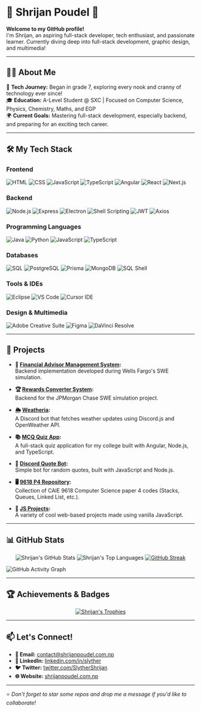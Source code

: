 # 🌟 Shrijan Poudel 🌟

**Welcome to my GitHub profile!**  
I'm Shrijan, an aspiring full-stack developer, tech enthusiast, and passionate learner. Currently diving deep into full-stack development, graphic design, and multimedia!

---

## 👨‍💻 About Me

🚀 **Tech Journey:** Began in grade 7, exploring every nook and cranny of technology ever since!  
🎓 **Education:** A-Level Student @ SXC | Focused on Computer Science, Physics, Chemistry, Maths, and EGP  
🌍 **Current Goals:** Mastering full-stack development, especially backend, and preparing for an exciting tech career.

---

## 🛠️ My Tech Stack

### Frontend
![HTML](https://img.shields.io/badge/-HTML-E34F26?style=for-the-badge&logo=html5&logoColor=white) 
![CSS](https://img.shields.io/badge/-CSS-1572B6?style=for-the-badge&logo=css3&logoColor=white) 
![JavaScript](https://img.shields.io/badge/-JavaScript-F7DF1E?style=for-the-badge&logo=javascript&logoColor=black) 
![TypeScript](https://img.shields.io/badge/-TypeScript-3178C6?style=for-the-badge&logo=typescript&logoColor=white) 
![Angular](https://img.shields.io/badge/-Angular-DD0031?style=for-the-badge&logo=angular&logoColor=white) 
![React](https://img.shields.io/badge/-React-61DAFB?style=for-the-badge&logo=react&logoColor=black) 
![Next.js](https://img.shields.io/badge/-Next.js-000000?style=for-the-badge&logo=next.js&logoColor=white)

### Backend
![Node.js](https://img.shields.io/badge/-Node.js-339933?style=for-the-badge&logo=node.js&logoColor=white) 
![Express](https://img.shields.io/badge/-Express-000000?style=for-the-badge&logo=express&logoColor=white) 
![Electron](https://img.shields.io/badge/-Electron-2C2E3B?style=for-the-badge&logo=electron&logoColor=white) 
![Shell Scripting](https://img.shields.io/badge/-Shell_Scripting-4EAA25?style=for-the-badge&logo=gnu-bash&logoColor=white) 
![JWT](https://img.shields.io/badge/-JWT-000000?style=for-the-badge&logo=jsonwebtokens&logoColor=white) 
![Axios](https://img.shields.io/badge/-Axios-5A29E4?style=for-the-badge&logo=axios&logoColor=white)

### Programming Languages
![Java](https://img.shields.io/badge/-Java-007396?style=for-the-badge&logo=java&logoColor=white) 
![Python](https://img.shields.io/badge/-Python-3776AB?style=for-the-badge&logo=python&logoColor=white) 
![JavaScript](https://img.shields.io/badge/-JavaScript-F7DF1E?style=for-the-badge&logo=javascript&logoColor=black) 
![TypeScript](https://img.shields.io/badge/-TypeScript-3178C6?style=for-the-badge&logo=typescript&logoColor=white) 

### Databases
![SQL](https://img.shields.io/badge/-SQL-4479A1?style=for-the-badge&logo=mysql&logoColor=white) 
![PostgreSQL](https://img.shields.io/badge/-PostgreSQL-4169E1?style=for-the-badge&logo=postgresql&logoColor=white) 
![Prisma](https://img.shields.io/badge/-Prisma-2D3748?style=for-the-badge&logo=prisma&logoColor=white) 
![MongoDB](https://img.shields.io/badge/-MongoDB-47A248?style=for-the-badge&logo=mongodb&logoColor=white) 
![SQL Shell](https://img.shields.io/badge/-SQL_Shell-336791?style=for-the-badge&logo=postgresql&logoColor=white)

### Tools & IDEs
![Eclipse](https://img.shields.io/badge/-Eclipse-2C2255?style=for-the-badge&logo=eclipse&logoColor=white) 
![VS Code](https://img.shields.io/badge/-VS%20Code-007ACC?style=for-the-badge&logo=visual-studio-code&logoColor=white) 
![Cursor IDE](https://img.shields.io/badge/-Cursor_IDE-007ACC?style=for-the-badge&logo=visual-studio-code&logoColor=white)

### Design & Multimedia
![Adobe Creative Suite](https://img.shields.io/badge/-Adobe%20Creative%20Suite-FF0000?style=for-the-badge&logo=adobe&logoColor=white) 
![Figma](https://img.shields.io/badge/-Figma-F24E1E?style=for-the-badge&logo=figma&logoColor=white) 
![DaVinci Resolve](https://img.shields.io/badge/-DaVinci%20Resolve-1DA1F2?style=for-the-badge&logo=davinci-resolve&logoColor=white)

---

## 🚀 Projects

- **💸 [Financial Advisor Management System](https://github.com/SlytherSavior/Financial-Advisor-Management-System):**  
  Backend implementation developed during Wells Fargo's SWE simulation.
  
- **🏆 [Rewards Converter System](https://github.com/SlytherSavior/RewardsConverter-System):**  
  Backend for the JPMorgan Chase SWE simulation project.

- **🌦️ [Weatheria](https://github.com/SlytherSavior/Weatheria-):**  
  A Discord bot that fetches weather updates using Discord.js and OpenWeather API.

- **📚 [MCQ Quiz App](https://github.com/SlytherSavior/MCQ_QUIZZ):**  
  A full-stack quiz application for my college built with Angular, Node.js, and TypeScript.

- **🤖 [Discord Quote Bot](https://github.com/SlytherSavior/Encourage-Bot-):**  
  Simple bot for random quotes, built with JavaScript and Node.js.

- **🖥️ [9618 P4 Repository](https://github.com/SlytherSavior/9618-P4):**  
  Collection of CAIE 9618 Computer Science paper 4 codes (Stacks, Queues, Linked List, etc.).

- **🧩 [JS Projects](https://github.com/SlytherSavior/JS-Projects):**  
  A variety of cool web-based projects made using vanilla JavaScript.

---

## 📊 GitHub Stats

<p align="center">
  <img src="https://github-readme-stats.vercel.app/api?username=SlytherSavior&theme=vue-dark&show_icons=true&hide_border=true&count_private=true" alt="Shrijan's GitHub Stats">
  <img src="https://github-readme-stats.vercel.app/api/top-langs/?username=SlytherSavior&theme=vue-dark&show_icons=true&hide_border=true&layout=compact" alt="Shrijan's Top Languages">
  <a href="https://git.io/streak-stats"><img src="https://streak-stats.demolab.com?user=SlytherSavior&theme=blood-dark" alt="GitHub Streak" /></a>
  <source media="(prefers-color-scheme: light)" srcset="https://raw.githubusercontent.com/SlytherSavior/SlytherSavior/output/github-snake.svg" />
</p>

![GitHub Activity Graph](https://github-readme-activity-graph.vercel.app/graph?username=SlytherSavior&theme=react-dark)

---

## 🏆 Achievements & Badges

<p align="center">
  <a href="https://github.com/ryo-ma/github-profile-trophy"><img src="https://github-profile-trophy.vercel.app/?username=SlytherSavior&theme=onedark" alt="Shrijan's Trophies"></a>
</p>

---

## 📫 Let's Connect!

- **📧 Email:** [contact@shrijanpoudel.com.np
](mailto:contact@shrijanpoudel.com.np
)
- **🔗 LinkedIn:** [linkedin.com/in/slyther](https://linkedin.com/in/slyther)
- **🐦 Twitter:** [twitter.com/SlytherShrijan](https://x.com/SlytherShrijan)
- **🌐 Website:** [shrijanpoudel.com.np](https://www.shrijanpoudel.com.np)

---

⭐️ *Don't forget to star some repos and drop me a message if you'd like to collaborate!*
